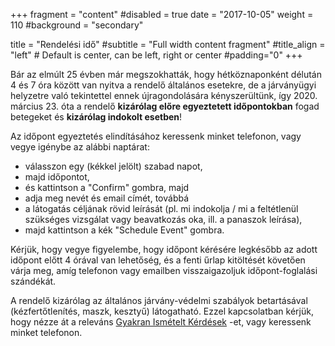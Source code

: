 +++
fragment = "content"
#disabled = true
date = "2017-10-05"
weight = 110
#background = "secondary"

title = "Rendelési idő"
#subtitle = "Full width content fragment"
#title_align = "left" # Default is center, can be left, right or center
#padding="0"
+++

Bár az elmúlt 25 évben már megszokhatták, hogy hétköznaponként délután 4 és 7 óra között van nyitva a rendelő általános esetekre, de a járványügyi helyzetre való tekintettel ennek újragondolására kényszerültünk, így 2020. március 23. óta a rendelő <b>kizárólag előre egyeztetett időpontokban</b> fogad betegeket és <b>kizárólag indokolt esetben</b>!

Az időpont egyeztetés elindításához keressenk minket telefonon, vagy vegye igénybe az alábbi naptárat:

* válasszon egy (kékkel jelölt) szabad napot,
* majd időpontot,
* és kattintson a "Confirm" gombra, majd
* adja meg nevét és email címét, továbbá 
* a látogatás céljának rövid leírását (pl. mi indokolja / mi a feltétlenül szükséges vizsgálat vagy beavatkozás oka, ill. a panaszok leírása),
* majd kattintson a kék "Schedule Event" gombra.

Kérjük, hogy vegye figyelembe, hogy időpont kérésére legkésőbb az adott időpont előtt 4 órával van lehetőség, és a fenti űrlap kitöltését követően várja meg, amíg telefonon vagy emailben visszaigazoljuk időpont-foglalási szándékát.

A rendelő kizárólag az általános járvány-védelmi szabályok betartásával (kézfertőtlenítés, maszk, kesztyű) látogatható. Ezzel kapcsolatban kérjük, hogy nézze át a releváns [Gyakran Ismételt Kérdések](#gyik) -et, vagy keressenk minket telefonon.
